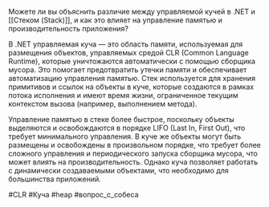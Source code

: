 Можете ли вы объяснить различие между управляемой кучей в .NET и [[Стеком (Stack)]], и как это влияет на управление памятью и производительность приложения?

В .NET управляемая куча — это область памяти, используемая для размещения объектов, управляемых средой CLR (Common Language Runtime), которые уничтожаются автоматически с помощью сборщика мусора. Это помогает предотвратить утечки памяти и обеспечивает автоматизацию управления памятью. Стек используется для хранения примитивов и ссылок на объекты в куче, которые создаются в рамках потока исполнения и имеют время жизни, ограниченное текущим контекстом вызова (например, выполнением метода).

Управление памятью в стеке более быстрое, поскольку объекты выделяются и освобождаются в порядке LIFO (Last In, First Out), что требует минимального управления. В куче же объекты могут быть размещены и освобождены в произвольном порядке, что требует более сложного управления и периодического запуска сборщика мусора, что может влиять на производительность. Однако куча позволяет работать с динамически создаваемыми объектами, что необходимо для большинства приложений.

#CLR #Куча #heap #вопрос_с_собеса 
